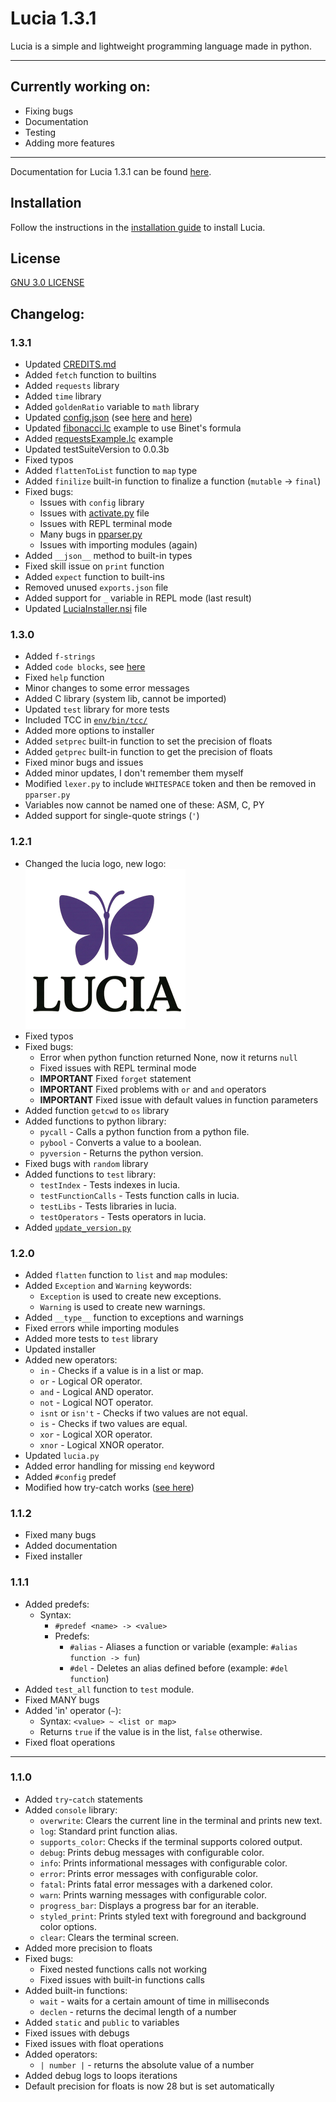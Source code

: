 # Lucia 1.3.1

Lucia is a simple and lightweight programming language made in python.

___

## Currently working on:

- Fixing bugs
- Documentation
- Testing
- Adding more features

___

Documentation for Lucia 1.3.1 can be found [here](env/Docs/introduction.md).

## Installation

Follow the instructions in the [installation guide](env/Docs/installation-guide.md) to install Lucia.

## License

[GNU 3.0 LICENSE](LICENSE)


## Changelog:
### 1.3.1
- Updated [CREDITS.md](env/CREDITS.md)
- Added `fetch` function to builtins
- Added `requests` library
- Added `time` library
- Added `goldenRatio` variable to `math` library
- Updated [config.json](env/config.json) (see [here](env/Docs/config-guide.md#9-allow_fetch) and [here](env/Docs/config-guide.md#10-execute_code_blocks))
- Updated [fibonacci.lc](env/Docs/examples/fibonnaci.lc) example to use Binet's formula
- Added [requestsExample.lc](env/Docs/examples/requestsExample.lc) example
- Updated testSuiteVersion to 0.0.3b
- Fixed typos
- Added `flattenToList` function to `map` type
- Added `finilize` built-in function to finalize a function (`mutable` -> `final`)
- Fixed bugs:
  - Issues with `config` library
  - Issues with [activate.py](env/activate.py) file
  - Issues with REPL terminal mode
  - Many bugs in [pparser.py](pparser.py)
  - Issues with importing modules (again)
- Added `__json__` method to built-in types
- Fixed skill issue on `print` function
- Added `expect` function to built-ins
- Removed unused `exports.json` file
- Added support for `_` variable in REPL mode (last result)
- Updated [LuciaInstaller.nsi](installer/LuciaInstaller.nsi) file
### 1.3.0
- Added `f-strings`
- Added `code blocks`, see [here](env/Docs/language-syntax.md#code-blocks)
- Fixed `help` function
- Minor changes to some error messages
- Added C library (system lib, cannot be imported)
- Updated `test` library for more tests
- Included TCC in [`env/bin/tcc/`](env/bin/tcc)
- Added more options to installer
- Added `setprec` built-in function to set the precision of floats
- Added `getprec` built-in function to get the precision of floats
- Fixed minor bugs and issues
- Added minor updates, I don't remember them myself
- Modified `lexer.py` to include `WHITESPACE` token and then be removed in `pparser.py`
- Variables now cannot be named one of these: ASM, C, PY
- Added support for single-quote strings (`'`)
### 1.2.1
- Changed the lucia logo, new logo: ![Lucia Logo](env/assets/lucia_logo_small.png)
- Fixed typos
- Fixed bugs:
  - Error when python function returned None, now it returns `null`
  - Fixed issues with REPL terminal mode
  - **IMPORTANT** Fixed `forget` statement
  - **IMPORTANT** Fixed problems with `or` and `and` operators
  - **IMPORTANT** Fixed issue with default values in function parameters
- Added function `getcwd` to `os` library
- Added functions to python library:
  - `pycall` - Calls a python function from a python file.
  - `pybool` - Converts a value to a boolean.
  - `pyversion` - Returns the python version.
- Fixed bugs with `random` library
- Added functions to `test` library:
  - `testIndex` - Tests indexes in lucia.
  - `testFunctionCalls` - Tests function calls in lucia.
  - `testLibs` - Tests libraries in lucia.
  - `testOperators` - Tests operators in lucia.
- Added [`update_version.py`](env/update_version.py)
### 1.2.0
- Added `flatten` function to `list` and `map` modules:
- Added `Exception` and `Warning` keywords:
  - `Exception` is used to create new exceptions.
  - `Warning` is used to create new warnings.
- Added `__type__` function to exceptions and warnings
- Fixed errors while importing modules
- Added more tests to `test` library
- Updated installer
- Added new operators:
  - `in` - Checks if a value is in a list or map.
  - `or` - Logical OR operator.
  - `and` - Logical AND operator.
  - `not` - Logical NOT operator.
  - `isnt` or `isn't` - Checks if two values are not equal.
  - `is` - Checks if two values are equal.
  - `xor` - Logical XOR operator.
  - `xnor` - Logical XNOR operator.
- Updated `lucia.py`
- Added error handling for missing `end` keyword
- Added `#config` predef
- Modified how try-catch works ([see here](env/Docs/language-syntax.md#try-and-catch))
### 1.1.2
- Fixed many bugs
- Added documentation
- Fixed installer
### 1.1.1
- Added predefs:
  - Syntax:
    - `#predef <name> -> <value>`
    - Predefs:
      - `#alias` - Aliases a function or variable (example: `#alias function -> fun`)
      - `#del` - Deletes an alias defined before (example: `#del function`)
- Added `test_all` function to `test` module.
- Fixed MANY bugs
- Added 'in' operator (`~`):
  - Syntax: `<value> ~ <list or map>`
  - Returns `true` if the value is in the list, `false` otherwise.
- Fixed float operations

---
### 1.1.0
- Added `try`-`catch` statements
- Added `console` library:
  - `overwrite`: Clears the current line in the terminal and prints new text.
  - `log`: Standard print function alias.
  - `supports_color`: Checks if the terminal supports colored output.
  - `debug`: Prints debug messages with configurable color.
  - `info`: Prints informational messages with configurable color.
  - `error`: Prints error messages with configurable color.
  - `fatal`: Prints fatal error messages with a darkened color.
  - `warn`: Prints warning messages with configurable color.
  - `progress_bar`: Displays a progress bar for an iterable.
  - `styled_print`: Prints styled text with foreground and background color options.
  - `clear`: Clears the terminal screen.
- Added more precision to floats
- Fixed bugs:
  - Fixed nested functions calls not working
  - Fixed issues with built-in functions calls
- Added built-in functions:
  - `wait` - waits for a certain amount of time in milliseconds
  - `declen` - returns the decimal length of a number
- Added `static` and `public` to variables
- Fixed issues with debugs
- Fixed issues with float operations
- Added operators:
  - `| number |` - returns the absolute value of a number
- Added debug logs to loops iterations
- Default precision for floats is now 28 but is set automatically
